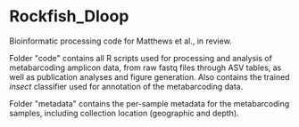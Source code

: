 # Rockfish_Dloop
Bioinformatic processing code for Matthews et al., in review. 

Folder "code" contains all R scripts used for processing and analysis of metabarcoding amplicon data, from raw fastq files through ASV tables, as well as publication analyses and figure generation. Also contains the trained _insect_ classifier used for annotation of the metabarcoding data. 

Folder "metadata" contains the per-sample metadata for the metabarcoding samples, including collection location (geographic and depth).  
